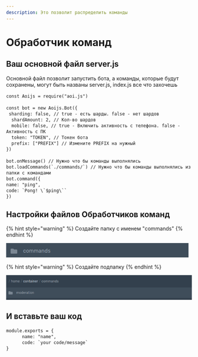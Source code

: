 ```yaml
---
description: Это позволит распределить команды
---
```


# Обработчик команд

## Ваш основной файл server.js

Основной файл позволит запустить бота, а команды, которые будут сохранены, могут быть названы server.js, index.js все что захочешь

```text
const Aoijs = require("aoi.js")
 
const bot = new Aoijs.Bot({
 sharding: false, // true - есть шарды. false - нет шардов 
  shardAmount: 2, // Кол-во шардов 
  mobile: false, // true - Включить активность с телефона. false - Активность с ПК
  token: "TOKEN", // Токен бота
  prefix: ["PREFIX"] // Измените PREFIX на нужный
})
 
bot.onMessage() // Нужно что бы команды выполнялись
bot.loadCommands(`./commands/`) // Нужно что бы команды выполнялись из папки с командами
bot.command({
name: "ping", 
code: `Pong! \`$ping\`` 
})
```

## Настройки файлов Обработчиков команд

{% hint style="warning" %}
Создайте папку с именем "commands"
{% endhint %}

![](../../.gitbook/assets/screenshot-2020-11-23-at-9.54.22-pm.png)

{% hint style="warning" %}
Создайте подпапку
{% endhint %}

![](../../.gitbook/assets/screenshot-2020-11-23-at-9.57.28-pm.png)

## И вставьте ваш код

```text
module.exports = {
      name: "name",
      code: `your code/message`
}
```

